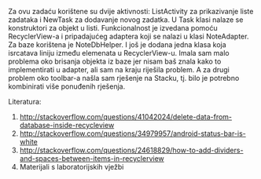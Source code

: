 Za ovu zadaću korištene su dvije aktivnosti: ListActivity za prikazivanje liste zadataka i NewTask za dodavanje novog zadatka. U Task klasi nalaze se konstruktori za objekt u listi. Funkcionalnost je izvedana pomoću RecyclerView-a i pripadajućeg adaptera koji se nalazi u klasi NoteAdapter. Za baze korištena je NoteDbHelper. I još je dodana jedna klasa koja isrcatava liniju između elemenata u RecyclerView-u. Imala sam malo problema oko brisanja objekta iz baze jer nisam baš znala kako to implementirati u adapter, ali sam na kraju riješila problem. A za drugi problem oko toolbar-a našla sam rješenje na Stacku, tj. bilo je potrebno kombinirati više ponuđenih rješenja.

Literatura:
  1. http://stackoverflow.com/questions/41042024/delete-data-from-database-inside-recycleview
  2. http://stackoverflow.com/questions/34979957/android-status-bar-is-white
  3. http://stackoverflow.com/questions/24618829/how-to-add-dividers-and-spaces-between-items-in-recyclerview
  4. Materijali s laboratorijskih vježbi
